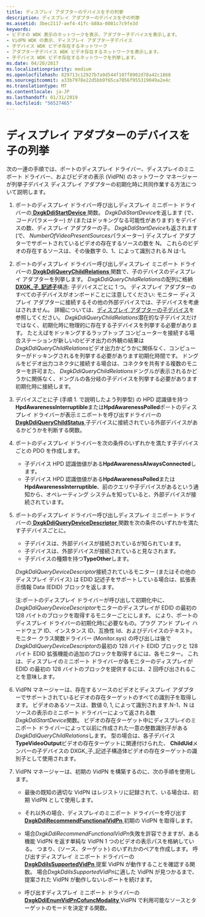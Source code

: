 ```yaml
---
title: ディスプレイ アダプターのデバイスを子の列挙
description: ディスプレイ アダプターのデバイスを子の列挙
ms.assetid: 3bec2117-aef4-41fc-b88a-0081c7c9fe3d
keywords:
- ビデオの WDK 表示のネットワークを表示、アダプター子デバイスを表示します。
- VidPN WDK の表示、ディスプレイ アダプター子デバイス
- 子デバイス WDK ビデオ存在するネットワーク
- アダプター子デバイス WDK ビデオ存在するネットワークを表示します。
- 子デバイス WDK ビデオ存在するネットワークを列挙します。
ms.date: 04/20/2017
ms.localizationpriority: medium
ms.openlocfilehash: 829713c12927b7a9d544f107f8902d78a42c1868
ms.sourcegitcommit: a33b7978e22d5bb9f65ca7056f955319049a2e4c
ms.translationtype: MT
ms.contentlocale: ja-JP
ms.lasthandoff: 01/31/2019
ms.locfileid: "56527465"
---
```

# <a name="enumerating-child-devices-of-a-display-adapter"></a>ディスプレイ アダプターのデバイスを子の列挙


次の一連の手順では、ポートのディスプレイ ドライバー、ディスプレイのミニポート ドライバー、およびビデオの表示 (VidPN) のネットワーク マネージャーが列挙子デバイス ディスプレイ アダプターの初期化時に共同作業する方法について説明します。

1.  ポートのディスプレイ ドライバー呼び出しディスプレイ ミニポート ドライバーの[ **DxgkDdiStartDevice** ](https://msdn.microsoft.com/library/windows/hardware/ff560775)関数。 *DxgkDdiStartDevice*を返します (で、*コード*パラメーター) が (またはドッキングなる可能性があります) をデバイスの数、ディスプレイ アダプターの子。 *DxgkDdiStartDevice*も返されます (で、 *NumberOfVideoPresentSources*パラメーター) ディスプレイ アダプターでサポートされているビデオの存在するソースの数を N。 これらのビデオの存在するソースは、その後数字 0、1、によって識別される.N は-1。

2.  ポートのディスプレイ ドライバー呼び出しディスプレイ ミニポート ドライバーの[ **DxgkDdiQueryChildRelations** ](https://msdn.microsoft.com/library/windows/hardware/ff559750)関数で、子のデバイスのディスプレイ アダプターを列挙します。 *DxgkDdiQueryChildRelations*の配列に格納[ **DXGK\_子\_記述子**](https://msdn.microsoft.com/library/windows/hardware/ff561001)構造: 子デバイスごとに 1 つ。 ディスプレイ アダプターのすべての子デバイスがオンボードことに注意してください: モニター ディスプレイ アダプターに接続するその他の外部デバイスでは、子デバイスを考慮はされません。 詳細については、[ディスプレイ アダプターの子デバイス](child-devices-of-the-display-adapter.md)を参照してください。 *DxgkDdiQueryChildRelations*潜在的な子デバイスだけではなく、初期化時に物理的に存在する子デバイスを列挙する必要があります。 たとえばをドッキングするラップトップ コンピューターを接続する場合ステーションが新しいのビデオ出力の外観の結果は*DxgkDdiQueryChildRelations*ビデオ出力かどうかに関係なく、コンピューターがドッキングされるを列挙する必要があります初期化時間です。 ドングルをビデオ出力コネクタに接続する場合は、コネクタを共有する複数のモニターを許可また、 *DxgkDdiQueryChildRelations*ドングルが表示されるかどうかに関係なく、ドングルの各分岐の子デバイスを列挙する必要があります初期化時に接続します。

3.  デバイスごとに子 (手順 1. で説明したよう列挙型) の HPD 認識値を持つ**HpdAwarenessInterruptible**または**HpdAwarenessPolled**ポートのディスプレイ ドライバーが表示ミニポートを呼び出すドライバーの[ **DxgkDdiQueryChildStatus** ](https://msdn.microsoft.com/library/windows/hardware/ff559754)子デバイスに接続されている外部デバイスがあるかどうかを判断する関数。

4.  ポートのディスプレイ ドライバーを次の条件のいずれかを満たす子デバイスごとの PDO を作成します。
    -   子デバイス HPD 認識価値がある**HpdAwarenessAlwaysConnected**します。
    -   子デバイス HPD 認識価値がある**HpdAwarenessPolled**または**HpdAwarenessInterruptible**、前のクエリや子デバイスがあるという通知から、オペレーティング システムを知っていると、外部デバイスが接続されています。

5.  ポートのディスプレイ ドライバー呼び出しディスプレイ ミニポート ドライバーの[ **DxgkDdiQueryDeviceDescriptor** ](https://msdn.microsoft.com/library/windows/hardware/ff559761)関数を次の条件のいずれかを満たす子デバイスごとに。

    -   子デバイスは、外部デバイスが接続されているが知られています。
    -   子デバイスは、外部デバイスが接続されていると見なされます。
    -   子デバイスの種類を持つ**TypeOther**します。

    *DxgkDdiQueryDeviceDescriptor*接続されているモニター (またはその他のディスプレイ デバイス) は EDID 記述子をサポートしている場合は、拡張表示情報 Data (EDID) ブロックを返します。

    注:ポートのディスプレイ ドライバーが呼び出して初期化中に、 *DxgkDdiQueryDeviceDescriptor*モニターのディスプレイが EDID の最初の 128 バイトのブロックを取得するモニターごとにします。 により、ポートのディスプレイ ドライバーの初期化時に必要なもの。プラグ アンド プレイ ハードウェア ID、インスタンス ID、互換性 Id、およびデバイスのテキスト。 モニター クラス関数ドライバー (Monitor.sys) の呼び出しは後で*DxgkDdiQueryDeviceDescriptor*の最初の 128 バイト EDID ブロックと 128 バイト EDID 拡張機能の追加のブロックを取得するには、各モニター。 これは、ディスプレイのミニポート ドライバーが各モニターのディスプレイが EDID の最初の 128 バイトのブロックを提供するには、2 回呼び出されることを意味します。

6.  VidPN マネージャーは、存在するソースのビデオとディスプレイ アダプターでサポートされているビデオの存在ターゲットのすべての識別子を取得します。 ビデオのあるソースは、数値 0, 1, によって識別されます.N-1、N はソースの表示のミニポート ドライバーによって返される数*DxgkDdiStartDevice*関数。 ビデオの存在ターゲット中にディスプレイのミニポート ドライバーによって以前に作成された一意の整数識別子がある*DxgkDdiQueryChildRelations*します。 型の場合は、各子デバイス**TypeVideoOutput**ビデオの存在ターゲットに関連付けられた、 **ChildUid**メンバーの子デバイスの DXGK\_子\_記述子構造体ビデオの存在ターゲットの識別子として使用されます。

7.  VidPN マネージャーは、初期の VidPN を構築するのに、次の手順を使用します。
    -   最後の既知の適切な VidPN はレジストリに記録されて、いる場合は、初期 VidPN として使用します。

    -   それ以外の場合、ディスプレイのミニポート ドライバーを呼び出す[ **DxgkDdiRecommendFunctionalVidPn** ](https://msdn.microsoft.com/library/windows/hardware/ff559775)初期の VidPN を取得します。

    -   場合*DxgkDdiRecommendFunctionalVidPn*失敗を許容できますが、ある機能 VidPN を返す単純な VidPN 1 つのビデオの表示パスを格納している。 つまり、(ソース、ターゲット) のいずれかのペアを作成します。 呼び出すディスプレイ ミニポート ドライバーの[ **DxgkDdiIsSupportedVidPn** ](https://msdn.microsoft.com/library/windows/hardware/ff559684)提案 VidPN が動作することを確認する関数。 場合*DxgkDdiIsSupportedVidPn*に適した VidPN が見つかるまで、提案された VidPN が動作しないレポートを続けます。

    -   呼び出すディスプレイ ミニポート ドライバーの[ **DxgkDdiEnumVidPnCofuncModality** ](https://msdn.microsoft.com/library/windows/hardware/ff559649) VidPN で利用可能なソースとターゲットのモードを決定する関数。

 

 






